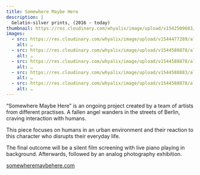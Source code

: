 ```yaml
---
title: Somewhere Maybe Here
description: |
  Gelatin-silver prints, (2016 - today)
thumbnail: https://res.cloudinary.com/whyalix/image/upload/v1542509683/alixlucas/somewhere-maybe-here/SMH-FB-banner03.jpg
images:
  - src: https://res.cloudinary.com/whyalix/image/upload/v1544477289/alixlucas/somewhere-maybe-here/somewhere-maybe-here-1.jpg
    alt: …
  - src: https://res.cloudinary.com/whyalix/image/upload/v1544588878/alixlucas/somewhere-maybe-here/somewhere-maybe-here-2.jpg
    alt: …
  - src: https://res.cloudinary.com/whyalix/image/upload/v1544588878/alixlucas/somewhere-maybe-here/somewhere-maybe-here-3.jpg
    alt: …
  - src: https://res.cloudinary.com/whyalix/image/upload/v1544588883/alixlucas/somewhere-maybe-here/somewhere-maybe-here-3.jpg
    alt: …
  - src: https://res.cloudinary.com/whyalix/image/upload/v1544588878/alixlucas/somewhere-maybe-here/somewhere-maybe-here-4.jpg
    alt: …
---
```


“Somewhere Maybe Here” is an ongoing project created by a team of artists from different practises. A fallen angel wanders in the streets of Berlin, craving interaction with humans.

This piece focuses on humans in an urban environment and their reaction to this character who disrupts their everyday life.

The final outcome will be a silent film screening with live piano playing in background. Afterwards, followed by an analog photography exhibition.

[somewheremaybehere.com](https://www.somewheremaybehere.com/)

